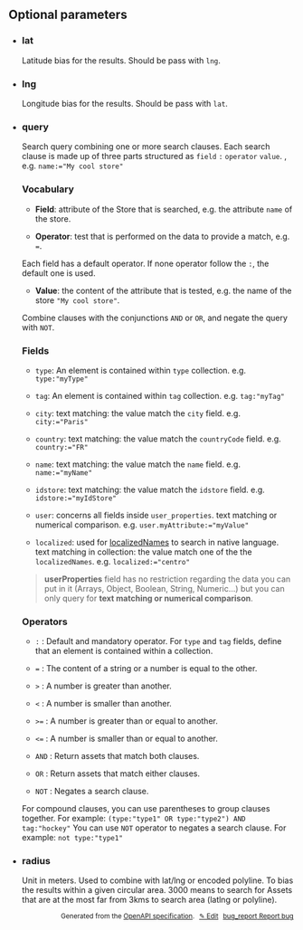<!--- This is a generated file, do not edit! -->
<!--- [START woosmap_http_parameters_storessearchbounds] -->


<h2 id="optional-parameters">Optional parameters</h2>

-   <h3 class="parameter-name" id="lat">lat</h3>

    Latitude bias for the results. Should be pass with `lng`.

-   <h3 class="parameter-name" id="lng">lng</h3>

    Longitude bias for the results. Should be pass with `lat`.

-   <h3 class="parameter-name" id="query">query</h3>

    Search query combining one or more search clauses. Each search clause is made up of three parts structured as `field` `:` `operator` `value`. , e.g. `name:="My cool store"`

    ### Vocabulary

    -   **Field**: attribute of the Store that is searched, e.g. the attribute `name` of the store.

    -   **Operator**: test that is performed on the data to provide a match, e.g. `=`.

    Each field has a default operator. If none operator follow the `:`, the default one is used.

    -   **Value**: the content of the attribute that is tested, e.g. the name of the store `"My cool store"`.

    Combine clauses with the conjunctions `AND` or `OR`, and negate the query with `NOT`.

    ### Fields

    -   `type`: An element is contained within `type` collection. e.g. `type:"myType"`

    -   `tag`: An element is contained within `tag` collection. e.g. `tag:"myTag"`

    -   `city`: text matching: the value match the `city` field. e.g. `city:="Paris"`

    -   `country`: text matching: the value match the `countryCode` field. e.g. `country:="FR"`

    -   `name`: text matching: the value match the `name` field. e.g. `name:="myName"`

    -   `idstore`: text matching: the value match the `idstore` field.  e.g. `idstore:="myIdStore"`

    -   `user`: concerns all fields inside `user_properties`. text matching or numerical comparison.  e.g. `user.myAttribute:="myValue"`

    -   `localized`: used for [localizedNames](https://developers.woosmap.com/products/data-api/data-structure/#localizednames) to search in native language. text matching in collection: the value match one of the the `localizedNames`. e.g. `localized:="centro"`

    > **userProperties** field has no restriction regarding the data you can put in it (Arrays, Object, Boolean, String, Numeric...) but you can only query for **text matching or numerical comparison**.

    ### Operators

    -   `:` : Default and mandatory operator. For `type` and `tag` fields, define that an element is contained within a collection.

    -   `=` : The content of a string or a number is equal to the other.

    -   `>` : A number is greater than another.

    -   `<` : A number is smaller than another.

    -   `>=` : A number is greater than or equal to another.

    -   `<=` : A number is smaller than or equal to another.

    -   `AND` : Return assets that match both clauses.

    -   `OR` : Return assets that match either clauses.

    -   `NOT` : Negates a search clause.

    For compound clauses, you can use parentheses to group clauses together. For example: `(type:"type1" OR type:"type2") AND tag:"hockey"`
    You can use `NOT` operator to negates a search clause. For example: `not type:"type1"`

-   <h3 class="parameter-name" id="radius">radius</h3>

    Unit in meters. Used to combine with lat/lng or encoded polyline. To bias the results within a given circular area. 3000 means to search for Assets that are at the most far from 3kms to search area (latlng or polyline).


<p style="text-align: right; font-size: smaller;">Generated from the <a data-label="openapi-github" href="https://github.com/woosmap/openapi-specification" title="Woosmap OpenAPI Specification" class="external">OpenAPI specification</a>.
<a data-label="openapi-github-woosmap-http-parameters-storessearchbounds" data-action="edit" style="margin-left: 5px;" href="https://github.com/woosmap/openapi-specification/tree/main/specification/parameters" title="Edit on GitHub">✎ Edit</a>
<a data-label="openapi-github-woosmap-http-parameters-storessearchbounds" data-action="bug" style="margin-left: 5px;" href="https://github.com/woosmap/openapi-specification/issues/new?assignees=&labels=type%3A+bug%2C+triage+me&template=bug_report.md&title=[parameters] Bug - /stores/search/bounds" title="File bug for parameters on GitHub"><span class="material-icons">bug_report</span> Report bug</a>
</p>

<!--- [END woosmap_http_parameters_storessearchbounds] -->